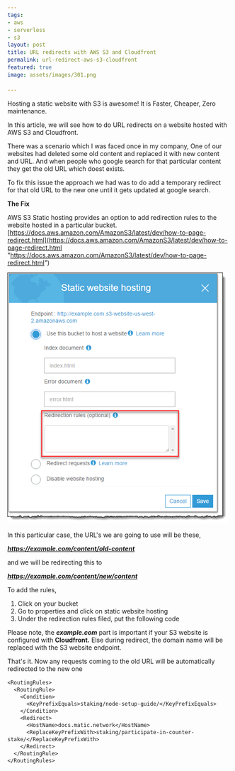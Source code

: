 ```yaml
---
tags:
- aws
- serverless
- s3
layout: post
title: URL redirects with AWS S3 and Cloudfront
permalink: url-redirect-aws-s3-cloudfront
featured: true
image: assets/images/301.png

---
```

Hosting a static website with S3 is awesome! It is Faster, Cheaper, Zero maintenance.

In this article, we will see how to do URL redirects on a website hosted with AWS S3 and Cloudfront.

There was a scenario which I was faced once in my company, One of our websites had deleted some old content and replaced it with new content and URL. And when people who google search for that particular content they get the old URL which doest exists.

To fix this issue the approach we had was to do add a temporary redirect for that old URL to the new one until it gets updated at google search.

**The Fix**

AWS S3 Static hosting provides an option to add redirection rules to the website hosted in a particular bucket. [https://docs.aws.amazon.com/AmazonS3/latest/dev/how-to-page-redirect.html](https://docs.aws.amazon.com/AmazonS3/latest/dev/how-to-page-redirect.html "https://docs.aws.amazon.com/AmazonS3/latest/dev/how-to-page-redirect.html")

![](/assets/images/staticwebsitehosting30.png)

In this particular case, the URL's we are going to use will be these,

**_https://example.com/content/old-content_**

and we will be redirecting this to

**_https://example.com/content/new/content_**

To add the rules,

1. Click on your bucket
2. Go to properties and click on static website hosting
3. Under the redirection rules filed, put the following code

Please note, the **_<HostName>example.com</HostName>_**  part is important if your S3 website is configured with **Cloudfront.** Else during redirect, the domain name will be replaced with the S3 website endpoint. 

That's it. Now any requests coming to the old URL will be automatically redirected to the new one 

    <RoutingRules>
      <RoutingRule>
        <Condition>
          <KeyPrefixEquals>staking/node-setup-guide/</KeyPrefixEquals>
        </Condition>
        <Redirect>
          <HostName>docs.matic.network</HostName>
          <ReplaceKeyPrefixWith>staking/participate-in-counter-stake/</ReplaceKeyPrefixWith>
        </Redirect>
      </RoutingRule>
    </RoutingRules>
    